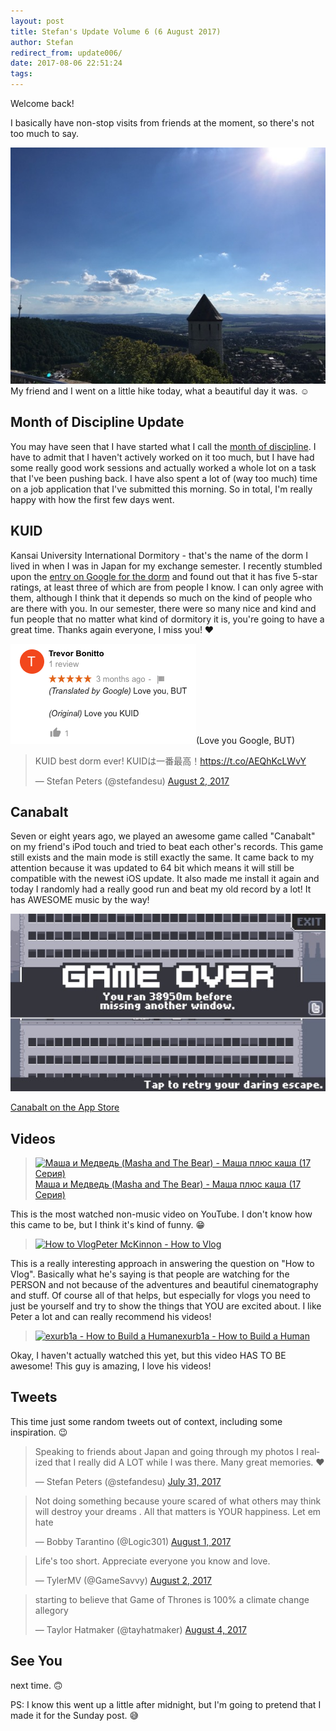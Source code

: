 ```yaml
---
layout: post
title: Stefan's Update Volume 6 (6 August 2017)
author: Stefan
redirect_from: update006/
date: 2017-08-06 22:51:24
tags:
---
```


Welcome back!

I basically have non-stop visits from friends at the moment, so there's not too much to say. 

![beautiful hiking day](/images/update006_hike.jpg)
My friend and I went on a little hike today, what a beautiful day it was. ☺️

## Month of Discipline Update
You may have seen that I have started what I call the [month of discipline](/monthofdiscipline/). I have to admit that I haven't actively worked on it too much, but I have had some really good work sessions and actually worked a whole lot on a task that I've been pushing back. I have also spent a lot of (way too much) time on a job application that I've submitted this morning. So in total, I'm really happy with how the first few days went.

## KUID
Kansai University International Dormitory - that's the name of the dorm I lived in when I was in Japan for my exchange semester. I recently stumbled upon the [entry on Google for the dorm](https://www.google.de/maps/place/関西大学+南千里国際学生寮+Kansai+University+International+Dormitory/@34.7982866,135.5077549,17z/data=!3m1!4b1!4m7!3m6!1s0x0:0x50b664209ffb410b!8m2!3d34.7982866!4d135.5099436!9m1!1b1) and found out that it has five 5-star ratings, at least three of which are from people I know. I can only agree with them, although I think that it depends so much on the kind of people who are there with you. In our semester, there were so many nice and kind and fun people that no matter what kind of dormitory it is, you're going to have a great time. Thanks again everyone, I miss you! ❤️

![Trevor's KUID review on Google](/images/update006_kuid.png)(Love you Google, BUT)

<blockquote class="twitter-tweet" data-lang="en"><p lang="ja" dir="ltr">KUID best dorm ever! KUIDは一番最高！<a href="https://t.co/AEQhKcLWvY">https://t.co/AEQhKcLWvY</a></p>&mdash; Stefan Peters (@stefandesu) <a href="https://twitter.com/stefandesu/status/892701749248753664">August 2, 2017</a></blockquote>

## Canabalt
Seven or eight years ago, we played an awesome game called "Canabalt" on my friend's iPod touch and tried to beat each other's records. This game still exists and the main mode is still exactly the same. It came back to my attention because it was updated to 64 bit which means it will still be compatible with the newest iOS update. It also made me install it again and today I randomly had a really good run and beat my old record by a lot! It has AWESOME music by the way!

![Canabalt record](/images/update006_canabalt.jpg)

[Canabalt on the App Store](https://itunes.apple.com/de/app/canabalt/id333180061?l=en&mt=8)

## Videos
> [![Маша и Медведь (Masha and The Bear) - Маша плюс каша (17 Серия)](https://img.youtube.com/vi/KYniUCGPGLs/mqdefault.jpg)Маша и Медведь (Masha and The Bear) - Маша плюс каша (17 Серия)](https://www.youtube.com/watch?v=KYniUCGPGLs)

This is the most watched non-music video on YouTube. I don't know how this came to be, but I think it's kind of funny. 😁

> [![How to Vlog](https://img.youtube.com/vi/uCj9ldJThP8/mqdefault.jpg)Peter McKinnon - How to Vlog](https://www.youtube.com/watch?v=uCj9ldJThP8)

This is a really interesting approach in answering the question on "How to Vlog". Basically what he's saying is that people are watching for the PERSON and not because of the adventures and beautiful cinematography and stuff. Of course all of that helps, but especially for vlogs you need to just be yourself and try to show the things that YOU are excited about. I like Peter a lot and can really recommend his videos!

> [![exurb1a - How to Build a Human](https://img.youtube.com/vi/O7M7BoJGRNc/mqdefault.jpg)exurb1a - How to Build a Human](https://www.youtube.com/watch?v=O7M7BoJGRNc)

Okay, I haven't actually watched this yet, but this video HAS TO BE awesome! This guy is amazing, I love his videos!

## Tweets
This time just some random tweets out of context, including some inspiration. 😉

<blockquote class="twitter-tweet" data-lang="en"><p lang="en" dir="ltr">Speaking to friends about Japan and going through my photos I realized that I really did A LOT while I was there. Many great memories. ❤️</p>&mdash; Stefan Peters (@stefandesu) <a href="https://twitter.com/stefandesu/status/892151002866081792">July 31, 2017</a></blockquote> 

<blockquote class="twitter-tweet" data-lang="en"><p lang="en" dir="ltr">Not doing something because youre scared of what others may think will destroy your dreams . All that matters is YOUR happiness. Let em hate</p>&mdash; Bobby Tarantino (@Logic301) <a href="https://twitter.com/Logic301/status/892436343195938816">August 1, 2017</a></blockquote> 

<blockquote class="twitter-tweet" data-lang="en"><p lang="en" dir="ltr">Life&#39;s too short. Appreciate everyone you know and love.</p>&mdash; TylerMV (@GameSavvy) <a href="https://twitter.com/GameSavvy/status/892807129681321984">August 2, 2017</a></blockquote>

<blockquote class="twitter-tweet" data-lang="en"><p lang="en" dir="ltr">starting to believe that Game of Thrones is 100% a climate change allegory</p>&mdash; Taylor Hatmaker (@tayhatmaker) <a href="https://twitter.com/tayhatmaker/status/893570917812404224">August 4, 2017</a></blockquote> 

## See You
next time. 🙃

PS: I know this went up a little after midnight, but I'm going to pretend that I made it for the Sunday post. 😅

